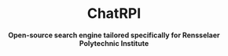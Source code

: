 <h1 align="center">ChatRPI</h1>
<p align="center">
	<strong>Open-source search engine tailored specifically for Rensselaer Polytechnic Institute</strong>
</p>
<p align="center">
	
</p>
